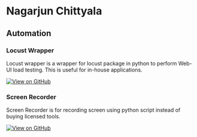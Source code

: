 # Nagarjun Chittyala

## Automation

### Locust Wrapper

Locust wrapper is a wrapper for locust package in python to perform Web-UI load testing. This is useful for in-house applications.

[![View on GitHub](https://img.shields.io/badge/GitHub-View_on_GitHub-blue?logo=GitHub)](https://github.com/Arjun-47/locust_wrapper)

### Screen Recorder

Screen Recorder is for recording screen using python script instead of buying licensed tools.

[![View on GitHub](https://img.shields.io/badge/GitHub-View_on_GitHub-blue?logo=GitHub)](https://github.com/Arjun-47/screen-recorder)
